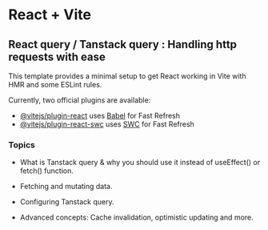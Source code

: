 # React + Vite

## React query / Tanstack query : Handling http requests with ease

This template provides a minimal setup to get React working in Vite with HMR and some ESLint rules.

Currently, two official plugins are available:

- [@vitejs/plugin-react](https://github.com/vitejs/vite-plugin-react/blob/main/packages/plugin-react/README.md) uses [Babel](https://babeljs.io/) for Fast Refresh
- [@vitejs/plugin-react-swc](https://github.com/vitejs/vite-plugin-react-swc) uses [SWC](https://swc.rs/) for Fast Refresh

### Topics

- What is Tanstack query & why you should use it instead of useEffect() or fetch() function.

- Fetching and mutating data.

- Configuring Tanstack query.

- Advanced concepts: Cache invalidation, optimistic updating and more.
